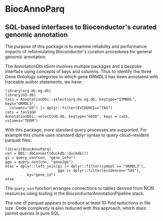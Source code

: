 # BiocAnnoParq

## SQL-based interfaces to Bioconductor's curated genomic annotation

The purpose of this package is to examine reliability and performance
impacts of reformulating Bioconductor's curation procedures
for general genomic annotation.

The AnnotationDbi idiom involves multiple packages and
a bespoke interface using concepts of keys and columns.
Thus to identify the three Gene Ontology categories
to which gene ORMDL3 has been annotated with traceable
author statements, we have:
```
library(org.Hs.eg.db)
library(GO.db)
tas1 = AnnotationDbi::select(org.Hs.eg.db, keytype="SYMBOL", keys="ORMDL3",
  columns="GO") |> dplyr::filter(EVIDENCE=="TAS")
cats = tas1$GO
AnnotationDbi::select(GO.db, keytype="GOID", keys = cats, columns="TERM")
```


With this package, more standard query processes are supported.
For example this chunk uses standard dplyr syntax to query
cloud-resident parquet files:

```
library(BiocAnnoParq)
con = DBI::dbConnect(duckdb::duckdb())
gi = query_osn(con, "gene_info")
ggo = query_osn(con, "gene2go")
otas = dplyr::left_join(gi |> dplyr::filter(symbol == "ORMDL3"), 
                        ggo |> dplyr::filter(evidence=="TAS"),
          by="gene_id")
otas
```

The `query_osn` function arranges connections to tables derived
from NCBI resources using tooling in the BioconductorAnnotationPipeline
stack.

The use of parquet appears to produce at least 10-fold reductions in file size.
Code complexity is also reduced with this approach, which does permit
queries in pure SQL.
